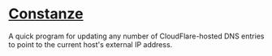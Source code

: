 # [Constanze][]

A quick program for updating any number of CloudFlare-hosted DNS entries to point to the current host's external IP address.

[constanze]: https://github.com/callummance/constanze
